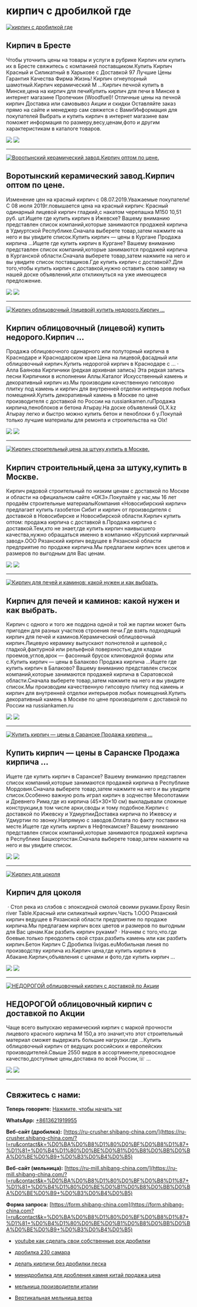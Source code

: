 # кирпич с дробилкой где

<a href="https://swt.shibang-china.com/?l=ru&img&k=%D0%BA%D0%B8%D1%80%D0%BF%D0%B8%D1%87+%D1%81+%D0%B4%D1%80%D0%BE%D0%B1%D0%B8%D0%BB%D0%BA%D0%BE%D0%B9+%D0%B3%D0%B4%D0%B5" target="_blank">![кирпич с дробилкой где](http://static.shibang-china.com/all-800x300/87.jpg)</a>

## Кирпич в Бресте
Чтобы уточнить цены на товары и услуги в рубрике Кирпич или купить их в Бресте свяжитесь с компанией поставщиком.Купить Кирпич Красный и Силикатный в Харькове с Доставкой 97 Лучшие Цены Гарантия Качества Фирма Жизнь! Кирпич огнеупорный шамотный.Кирпич керамический М …Кирпич печной купить в Минске,цена на кирпич для печиКупить кирпич для печи в Минске в интернет магазине Пропечкин (Woodfuel)! Отличные цены на печной кирпич Доставка или самовывоз Акции и скидки Оставляйте заказ прямо на сайте и менеджер сам свяжется с Вами!Информация для покупателей Выбрать и купить кирпич в интернет магазине вам поможет информация по размеру,весу,ценам,фото и другим характеристикам в каталоге товаров.


<a href="https://whatsapp.shibangsoft.com/WhatsApp.php" target="_blank" title="WhatsApp">![](http://static.shibang-china.com/icon/whatsapp.png)</a> <a href="https://swt.shibang-china.com/?l=ru&icon&k=%D0%BA%D0%B8%D1%80%D0%BF%D0%B8%D1%87+%D1%81+%D0%B4%D1%80%D0%BE%D0%B1%D0%B8%D0%BB%D0%BA%D0%BE%D0%B9+%D0%B3%D0%B4%D0%B5" target="_blank">![](http://static.shibang-china.com/icon/chat-ru.png)</a>

---

<a href="https://swt.shibang-china.com/?l=ru&img&k=%D0%BA%D0%B8%D1%80%D0%BF%D0%B8%D1%87+%D1%81+%D0%B4%D1%80%D0%BE%D0%B1%D0%B8%D0%BB%D0%BA%D0%BE%D0%B9+%D0%B3%D0%B4%D0%B5" target="_blank">![Воротынский керамический завод.Кирпич оптом по цене.](http://static.shibang-china.com/all-800x300/142.jpg)</a>

## Воротынский керамический завод.Кирпич оптом по цене.
Изменение цен на красный кирпич с 08.07.2019.Уважаемые покупатели! С 08 июля 2019г.повышается цена на красный кирпич: Красный одинарный лицевой кирпич гладкий,с накатом черепашка М150 10,51 руб. шт.Ищете где купить кирпич в Ижевске? Вашему вниманию представлен список компаний,которые занимаются продажей кирпича в Удмуртской Республике.Сначала выберете товар,затем нажмите на него и вы увидите список.Купить кирпич — цены в Кургане Продажа кирпича …Ищете где купить кирпич в Кургане? Вашему вниманию представлен список компаний,которые занимаются продажей кирпича в Курганской области.Сначала выберете товар,затем нажмите на него и вы увидите список поставщиков.Где купить кирпич с доставкой?.Для того,чтобы купить кирпич с доставкой,нужно оставить свою заявку на нашей доске объявлений,или откликнуться на уже имеющееся предложение.


<a href="https://whatsapp.shibangsoft.com/WhatsApp.php" target="_blank" title="WhatsApp">![](http://static.shibang-china.com/icon/whatsapp.png)</a> <a href="https://swt.shibang-china.com/?l=ru&icon&k=%D0%BA%D0%B8%D1%80%D0%BF%D0%B8%D1%87+%D1%81+%D0%B4%D1%80%D0%BE%D0%B1%D0%B8%D0%BB%D0%BA%D0%BE%D0%B9+%D0%B3%D0%B4%D0%B5" target="_blank">![](http://static.shibang-china.com/icon/chat-ru.png)</a>

---

<a href="https://swt.shibang-china.com/?l=ru&img&k=%D0%BA%D0%B8%D1%80%D0%BF%D0%B8%D1%87+%D1%81+%D0%B4%D1%80%D0%BE%D0%B1%D0%B8%D0%BB%D0%BA%D0%BE%D0%B9+%D0%B3%D0%B4%D0%B5" target="_blank">![Кирпич облицовочный (лицевой) купить недорого.Кирпич …](http://static.shibang-china.com/all-800x300/1455.jpg)</a>

## Кирпич облицовочный (лицевой) купить недорого.Кирпич …
Продажа облицовочного одинарного или полуторный кирпича в Краснодаре и Краснодарском крае.Цена на лицевой,фасадный или облицовочный кирпич.Купить недорогой кирпич в Краснодаре с …&nbsp;&#0183;&#32;Алла Баянова Кирпичики (редкая архивная запись) Эта редкая запись песни Кирпичики в исполнении Аллы.Каталог Искусственный камень и декоративный кирпич из.Мы производим качественную гипсовую плитку под камень и кирпич для внутренней отделки интерьеров любых помещений.Купить декоративный камень в Москве по цене производителя с доставкой по России на russiankamen.ruПродажа кирпича,пеноблоков и бетона Атырау.На доске объявлений OLX.kz Атырау легко и быстро можно купить бетон и пеноблоки б у.Покупай только лучшие материалы для ремонта и строительства на Olx!


<a href="https://whatsapp.shibangsoft.com/WhatsApp.php" target="_blank" title="WhatsApp">![](http://static.shibang-china.com/icon/whatsapp.png)</a> <a href="https://swt.shibang-china.com/?l=ru&icon&k=%D0%BA%D0%B8%D1%80%D0%BF%D0%B8%D1%87+%D1%81+%D0%B4%D1%80%D0%BE%D0%B1%D0%B8%D0%BB%D0%BA%D0%BE%D0%B9+%D0%B3%D0%B4%D0%B5" target="_blank">![](http://static.shibang-china.com/icon/chat-ru.png)</a>

---

<a href="https://swt.shibang-china.com/?l=ru&img&k=%D0%BA%D0%B8%D1%80%D0%BF%D0%B8%D1%87+%D1%81+%D0%B4%D1%80%D0%BE%D0%B1%D0%B8%D0%BB%D0%BA%D0%BE%D0%B9+%D0%B3%D0%B4%D0%B5" target="_blank">![Кирпич строительный,цена за штуку,купить в Москве.](http://static.shibang-china.com/all-800x300/204.jpg)</a>

## Кирпич строительный,цена за штуку,купить в Москве.
Кирпич рядовой строительный по низким ценам с доставкой по Москве и области на официальном сайте &#171;ОКЗ&#187;.Покупайте у нас,мы 16 лет продаём строительные материалыКомпания &#171;Новосибирский кирпич&#187; предлагает купить газобетон Сибит и кирпич от производителя с доставкой в Новосибирске и Новосибирской области.Кирпич купить оптом: продажа кирпича с доставкой в.Продажа кирпича с доставкой.Тем,кто не знает,где купить кирпич наивысшего качества,нужно обращаться именно в компанию &#171;Крупский кирпичный завод&#187;.ООО Рязанский кирпич ведущее в Рязанской области предприятие по продаже кирпича.Мы предлагаем кирпич всех цветов и размеров по выгодным для Вас ценам.


<a href="https://whatsapp.shibangsoft.com/WhatsApp.php" target="_blank" title="WhatsApp">![](http://static.shibang-china.com/icon/whatsapp.png)</a> <a href="https://swt.shibang-china.com/?l=ru&icon&k=%D0%BA%D0%B8%D1%80%D0%BF%D0%B8%D1%87+%D1%81+%D0%B4%D1%80%D0%BE%D0%B1%D0%B8%D0%BB%D0%BA%D0%BE%D0%B9+%D0%B3%D0%B4%D0%B5" target="_blank">![](http://static.shibang-china.com/icon/chat-ru.png)</a>

---

<a href="https://swt.shibang-china.com/?l=ru&img&k=%D0%BA%D0%B8%D1%80%D0%BF%D0%B8%D1%87+%D1%81+%D0%B4%D1%80%D0%BE%D0%B1%D0%B8%D0%BB%D0%BA%D0%BE%D0%B9+%D0%B3%D0%B4%D0%B5" target="_blank">![Кирпич для печей и каминов: какой нужен и как выбрать.](http://static.shibang-china.com/all-800x300/1435.jpg)</a>

## Кирпич для печей и каминов: какой нужен и как выбрать.
Кирпич с одного и того же поддона одной и той же партии может быть пригоден для разных участков строения печи.Где взять подходящий кирпич для печей и каминов.Керамический облицовочный кирпич.Лицевую керамику выпускают полнотелой и щелевой,с гладкой,фактурной или рельефной поверхностью,для кладки проемов,углов,арок — фасонный брусок клиновидной формы или с.Купить кирпич — цены в Балаково Продажа кирпича …Ищете где купить кирпич в Балаково? Вашему вниманию представлен список компаний,которые занимаются продажей кирпича в Саратовской области.Сначала выберете товар,затем нажмите на него и вы увидите список.Мы производим качественную гипсовую плитку под камень и кирпич для внутренней отделки интерьеров любых помещений.Купить декоративный камень в Москве по цене производителя с доставкой по России на russiankamen.ru


<a href="https://whatsapp.shibangsoft.com/WhatsApp.php" target="_blank" title="WhatsApp">![](http://static.shibang-china.com/icon/whatsapp.png)</a> <a href="https://swt.shibang-china.com/?l=ru&icon&k=%D0%BA%D0%B8%D1%80%D0%BF%D0%B8%D1%87+%D1%81+%D0%B4%D1%80%D0%BE%D0%B1%D0%B8%D0%BB%D0%BA%D0%BE%D0%B9+%D0%B3%D0%B4%D0%B5" target="_blank">![](http://static.shibang-china.com/icon/chat-ru.png)</a>

---

<a href="https://swt.shibang-china.com/?l=ru&img&k=%D0%BA%D0%B8%D1%80%D0%BF%D0%B8%D1%87+%D1%81+%D0%B4%D1%80%D0%BE%D0%B1%D0%B8%D0%BB%D0%BA%D0%BE%D0%B9+%D0%B3%D0%B4%D0%B5" target="_blank">![Купить кирпич — цены в Саранске Продажа кирпича …](http://static.shibang-china.com/all-800x300/1363.jpg)</a>

## Купить кирпич — цены в Саранске Продажа кирпича …
Ищете где купить кирпич в Саранске? Вашему вниманию представлен список компаний,которые занимаются продажей кирпича в Республике Мордовия.Сначала выберете товар,затем нажмите на него и вы увидите список.Особенно важную роль играл кирпич в зодчестве Месопотамии и Древнего Рима,где из кирпича (45&#215;30&#215;10 см) выкладывали сложные конструкции,в том числе арки,своды и тому подобное.Кирпич с доставкой по Ижевску и УдмуртииДоставка кирпича по Ижевску и Удмуртии по звонку.Напрямую с заводов.Оплата по факту поставки на месте.Ищете где купить кирпич в Нефтекамске? Вашему вниманию представлен список компаний,которые занимаются продажей кирпича в Республике Башкортостан.Сначала выберете товар,затем нажмите на него и вы увидите список.


<a href="https://whatsapp.shibangsoft.com/WhatsApp.php" target="_blank" title="WhatsApp">![](http://static.shibang-china.com/icon/whatsapp.png)</a> <a href="https://swt.shibang-china.com/?l=ru&icon&k=%D0%BA%D0%B8%D1%80%D0%BF%D0%B8%D1%87+%D1%81+%D0%B4%D1%80%D0%BE%D0%B1%D0%B8%D0%BB%D0%BA%D0%BE%D0%B9+%D0%B3%D0%B4%D0%B5" target="_blank">![](http://static.shibang-china.com/icon/chat-ru.png)</a>

---

<a href="https://swt.shibang-china.com/?l=ru&img&k=%D0%BA%D0%B8%D1%80%D0%BF%D0%B8%D1%87+%D1%81+%D0%B4%D1%80%D0%BE%D0%B1%D0%B8%D0%BB%D0%BA%D0%BE%D0%B9+%D0%B3%D0%B4%D0%B5" target="_blank">![Кирпич для цоколя](http://static.shibang-china.com/all-800x300/204.jpg)</a>

## Кирпич для цоколя
&nbsp;&#0183;&#32;Стол река из слэбов с эпоксидной смолой своими руками.Epoxy Resin river Table.Красный или силикатный кирпич.Часть 1.ООО Рязанский кирпич ведущее в Рязанской области предприятие по продаже кирпича.Мы предлагаем кирпич всех цветов и размеров по выгодным для Вас ценам.Как разбить кирпич руками?&nbsp;&#0183;&#32;Начнем с того,что.где боевые.только преодолеть свой страх.разбить камень или как разбить кирпич.Бетон Кирпич С Дробилка livigas.euМобильная линия по производству кирпича из.Кирпич цена,где купить кирпич в Абакане.Кирпич,объявления с ценами и фото,где купить кирпич …


<a href="https://whatsapp.shibangsoft.com/WhatsApp.php" target="_blank" title="WhatsApp">![](http://static.shibang-china.com/icon/whatsapp.png)</a> <a href="https://swt.shibang-china.com/?l=ru&icon&k=%D0%BA%D0%B8%D1%80%D0%BF%D0%B8%D1%87+%D1%81+%D0%B4%D1%80%D0%BE%D0%B1%D0%B8%D0%BB%D0%BA%D0%BE%D0%B9+%D0%B3%D0%B4%D0%B5" target="_blank">![](http://static.shibang-china.com/icon/chat-ru.png)</a>

---

<a href="https://swt.shibang-china.com/?l=ru&img&k=%D0%BA%D0%B8%D1%80%D0%BF%D0%B8%D1%87+%D1%81+%D0%B4%D1%80%D0%BE%D0%B1%D0%B8%D0%BB%D0%BA%D0%BE%D0%B9+%D0%B3%D0%B4%D0%B5" target="_blank">![НЕДОРОГОЙ облицовочный кирпич с доставкой по Акции](http://static.shibang-china.com/all-800x300/837.jpg)</a>

## НЕДОРОГОЙ облицовочный кирпич с доставкой по Акции
Чаще всего выпускаю керамический кирпич с маркой прочности лицевого красного кирпича М 150,а это значит,что этот строительный материал сможет выдержать большие нагрузки.где …Купить облицовочный кирпич от ведущих российских и европейских производителей.Свыше 2550 видов в ассортименте,превосходное качество,доступные цены,доставка по всей России,☏ …

<a href="https://whatsapp.shibangsoft.com/WhatsApp.php" target="_blank" title="WhatsApp">![](http://static.shibang-china.com/icon/whatsapp.png)</a> <a href="https://swt.shibang-china.com/?l=ru&icon&k=%D0%BA%D0%B8%D1%80%D0%BF%D0%B8%D1%87+%D1%81+%D0%B4%D1%80%D0%BE%D0%B1%D0%B8%D0%BB%D0%BA%D0%BE%D0%B9+%D0%B3%D0%B4%D0%B5" target="_blank">![](http://static.shibang-china.com/icon/chat-ru.png)</a>

---
## Свяжитесь с нами:

**Теперь говорите:** [Нажмите, чтобы начать чат](https://swt.shibang-china.com?l=ru&contact&k=%D0%BA%D0%B8%D1%80%D0%BF%D0%B8%D1%87+%D1%81+%D0%B4%D1%80%D0%BE%D0%B1%D0%B8%D0%BB%D0%BA%D0%BE%D0%B9+%D0%B3%D0%B4%D0%B5)

**WhatsApp:**  [+8613621919955](https://whatsapp.shibangsoft.com/WhatsApp.php)

**Веб-сайт (дробилка):** [https://ru-crusher.shibang-china.com/](https://ru-crusher.shibang-china.com/?l=ru&contact&k=%D0%BA%D0%B8%D1%80%D0%BF%D0%B8%D1%87+%D1%81+%D0%B4%D1%80%D0%BE%D0%B1%D0%B8%D0%BB%D0%BA%D0%BE%D0%B9+%D0%B3%D0%B4%D0%B5)

**Веб-сайт (мельница):** [https://ru-mill.shibang-china.com/](https://ru-mill.shibang-china.com/?l=ru&contact&k=%D0%BA%D0%B8%D1%80%D0%BF%D0%B8%D1%87+%D1%81+%D0%B4%D1%80%D0%BE%D0%B1%D0%B8%D0%BB%D0%BA%D0%BE%D0%B9+%D0%B3%D0%B4%D0%B5)

**Форма запроса:** [https://form.shibang-china.com](https://form.shibang-china.com?l=ru&contact&k=%D0%BA%D0%B8%D1%80%D0%BF%D0%B8%D1%87+%D1%81+%D0%B4%D1%80%D0%BE%D0%B1%D0%B8%D0%BB%D0%BA%D0%BE%D0%B9+%D0%B3%D0%B4%D0%B5)

* [youtube как сделать свои собственные рок дробилки](../109/youtube%20%D0%BA%D0%B0%D0%BA%20%D1%81%D0%B4%D0%B5%D0%BB%D0%B0%D1%82%D1%8C%20%D1%81%D0%B2%D0%BE%D0%B8%20%D1%81%D0%BE%D0%B1%D1%81%D1%82%D0%B2%D0%B5%D0%BD%D0%BD%D1%8B%D0%B5%20%D1%80%D0%BE%D0%BA%20%D0%B4%D1%80%D0%BE%D0%B1%D0%B8%D0%BB%D0%BA%D0%B8.md)

* [дробилка 230 самара](../106/%D0%B4%D1%80%D0%BE%D0%B1%D0%B8%D0%BB%D0%BA%D0%B0%20230%20%D1%81%D0%B0%D0%BC%D0%B0%D1%80%D0%B0.md)

* [делать кирпичи без дробилки песка](../118/%D0%B4%D0%B5%D0%BB%D0%B0%D1%82%D1%8C%20%D0%BA%D0%B8%D1%80%D0%BF%D0%B8%D1%87%D0%B8%20%D0%B1%D0%B5%D0%B7%20%D0%B4%D1%80%D0%BE%D0%B1%D0%B8%D0%BB%D0%BA%D0%B8%20%D0%BF%D0%B5%D1%81%D0%BA%D0%B0.md)

* [минидробилка для дробления камня китай продажа цена](../114/%D0%BC%D0%B8%D0%BD%D0%B8%D0%B4%D1%80%D0%BE%D0%B1%D0%B8%D0%BB%D0%BA%D0%B0%20%D0%B4%D0%BB%D1%8F%20%D0%B4%D1%80%D0%BE%D0%B1%D0%BB%D0%B5%D0%BD%D0%B8%D1%8F%20%D0%BA%D0%B0%D0%BC%D0%BD%D1%8F%20%D0%BA%D0%B8%D1%82%D0%B0%D0%B9%20%D0%BF%D1%80%D0%BE%D0%B4%D0%B0%D0%B6%D0%B0%20%D1%86%D0%B5%D0%BD%D0%B0.md)

* [мельница производители италии](../110/%D0%BC%D0%B5%D0%BB%D1%8C%D0%BD%D0%B8%D1%86%D0%B0%20%D0%BF%D1%80%D0%BE%D0%B8%D0%B7%D0%B2%D0%BE%D0%B4%D0%B8%D1%82%D0%B5%D0%BB%D0%B8%20%D0%B8%D1%82%D0%B0%D0%BB%D0%B8%D0%B8.md)

* [Вертикальная мельница ветра](../116/%D0%92%D0%B5%D1%80%D1%82%D0%B8%D0%BA%D0%B0%D0%BB%D1%8C%D0%BD%D0%B0%D1%8F%20%D0%BC%D0%B5%D0%BB%D1%8C%D0%BD%D0%B8%D1%86%D0%B0%20%D0%B2%D0%B5%D1%82%D1%80%D0%B0.md)